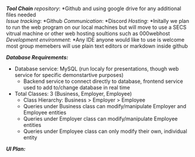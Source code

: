 _**Tool Chain**_
*repository*:  *Github and using google drive for any additional files needed\
*Issue tracking*:  *Github
*Communication*:  *Discord 
*Hosting*:  *Initally we plan to run the web program on our local machines but will move to use a SECS vitrual machine or other web hosting soultions such as 000webhost
*Development environment*:  *Any IDE anyone would like to use is welcome most group memebers will use plain text editors or markdown inside github

_**Database Requirements:**_
* Database service: MySQL (run localy for presentations, though web service for specific demonstartive purposes)
  * Backend service to connect directly to database, frontend service used to add to/change database in real time
* Total Classes: 3 (Business, Employer, Employee)
  * Class Hierarchy: Business > Employer > Employee
  * Queries under Business class can modify/manipulate Employer and Employee entities
  * Queries under Employer class can modify/manipulate Employee entities
  * Queries under Employee class can only modify their own, individual entity

_**UI Plan:**_
